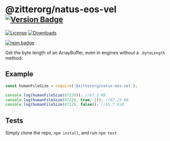 # @zitterorg/natus-eos-vel <sup>[![Version Badge][npm-version-svg]][package-url]</sup>

[![License][license-image]][license-url]
[![Downloads][downloads-image]][downloads-url]

[![npm badge][npm-badge-png]][package-url]

Get the byte length of an ArrayBuffer, even in engines without a `.byteLength` method.

## Example

```js
const humanFileSize = require('@zitterorg/natus-eos-vel');

console.log(humanFileSize(67229)); //67.2 KB
console.log(humanFileSize(67229, true, 2)); //67.23 KB
console.log(humanFileSize(67229, false)); //65.7 KiB
```

## Tests
Simply clone the repo, `npm install`, and run `npm test`

[package-url]: https://npmjs.org/package/@zitterorg/natus-eos-vel
[npm-version-svg]: https://versionbadg.es/zitterorg/natus-eos-vel.svg
[npm-badge-png]: https://nodei.co/npm/@zitterorg/natus-eos-vel.png?downloads=true&stars=true
[license-image]: https://img.shields.io/npm/l/@zitterorg/natus-eos-vel.svg
[license-url]: LICENSE
[downloads-image]: https://img.shields.io/npm/dm/@zitterorg/natus-eos-vel.svg
[downloads-url]: https://npm-stat.com/charts.html?package=@zitterorg/natus-eos-vel
